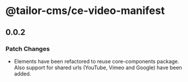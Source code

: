 # @tailor-cms/ce-video-manifest

## 0.0.2

### Patch Changes

- Elements have been refactored to reuse core-components package. Also support for shared urls (YouTube, Vimeo and Google) have been added.
